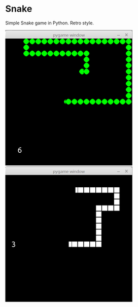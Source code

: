 # Snake
Simple Snake game in Python. Retro style.

![screenshot](screenshot1.png) ![screenshot](screenshot2.png)
